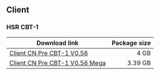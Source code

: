 ## Client

### HSR CBT-1

| Download link | Package size |
| ------------- | ------------:|
| [Client CN Pre CBT-1 V0.56](https://nogatekeep.ing/assets/hkrpg/client_app/pc/game_ce0.56.zip) | 4 GB |
| [Client CN Pre CBT-1 V0.56 Mega](https://mega.nz/file/VI4Q3IAR#dxjygEN6npqJsMktrKfAOKyUjbI6X85JcbjgsN4HG4s) | 3.39 GB |